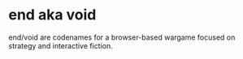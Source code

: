 # end aka void

end/void are codenames for a browser-based wargame focused on strategy and interactive fiction.
